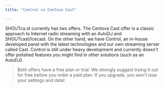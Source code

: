 ```yaml
---
title: "Control vs Centova Cast"

---
```

SHOUTca.st currently has two offers. The Centova Cast offer is a classic approach to Internet radio streaming with an AutoDJ and SHOUTcast/Icecast. On the other hand, we have Control, an in-house developed panel with the latest technologies and our own streaming server called Cast.
Control is still under heavy development and currently doesn't offer polished features you might find in other solutions (such as an AutoDJ).

> Both offers have a free plan or trial. We strongly suggest trying it out for free before you order a paid plan. If you upgrade, you won't lose your settings and data!
